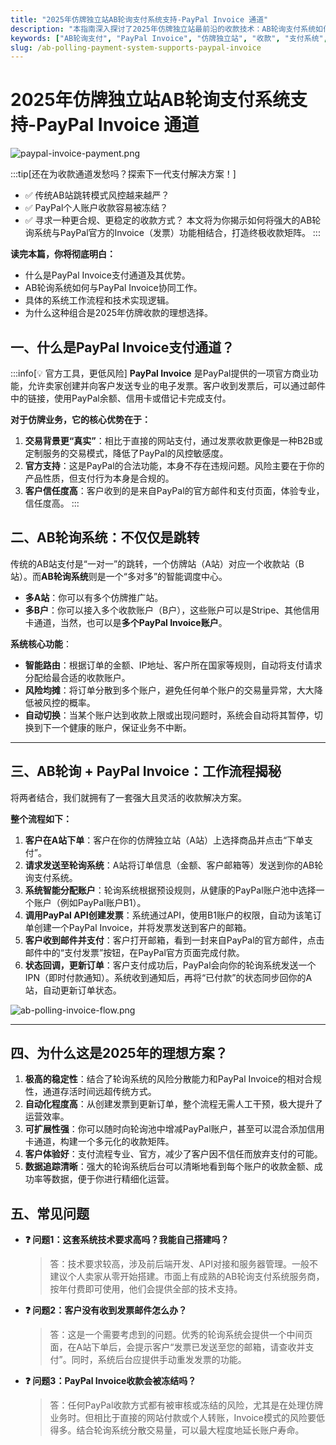 ```yaml
---
title: "2025年仿牌独立站AB轮询支付系统支持-PayPal Invoice 通道"
description: "本指南深入探讨了2025年仿牌独立站最前沿的收款技术：AB轮询支付系统如何集成PayPal Invoice通道，以实现更稳定、更安全的收款流程，有效规避风险。"
keywords: ["AB轮询支付", "PayPal Invoice", "仿牌独立站", "收款", "支付系统", "2025", "支付通道"]
slug: /ab-polling-payment-system-supports-paypal-invoice
---
```


# 2025年仿牌独立站AB轮询支付系统支持-PayPal Invoice 通道

![paypal-invoice-payment.png](https://list.ucards.store/d/img/paypal-invoice-payment.png)

:::tip[还在为收款通道发愁吗？探索下一代支付解决方案！]
- ✅ 传统AB站跳转模式风控越来越严？
- ✅ PayPal个人账户收款容易被冻结？
- ✅ 寻求一种更合规、更稳定的收款方式？
本文将为你揭示如何将强大的AB轮询系统与PayPal官方的Invoice（发票）功能相结合，打造终极收款矩阵。
:::

**读完本篇，你将彻底明白：**
- 什么是PayPal Invoice支付通道及其优势。
- AB轮询系统如何与PayPal Invoice协同工作。
- 具体的系统工作流程和技术实现逻辑。
- 为什么这种组合是2025年仿牌收款的理想选择。

## 一、什么是PayPal Invoice支付通道？

:::info[💡 官方工具，更低风险]
**PayPal Invoice** 是PayPal提供的一项官方商业功能，允许卖家创建并向客户发送专业的电子发票。客户收到发票后，可以通过邮件中的链接，使用PayPal余额、信用卡或借记卡完成支付。

**对于仿牌业务，它的核心优势在于：**
1.  **交易背景更“真实”**：相比于直接的网站支付，通过发票收款更像是一种B2B或定制服务的交易模式，降低了PayPal的风控敏感度。
2.  **官方支持**：这是PayPal的合法功能，本身不存在违规问题。风险主要在于你的产品性质，但支付行为本身是合规的。
3.  **客户信任度高**：客户收到的是来自PayPal的官方邮件和支付页面，体验专业，信任度高。
:::

## 二、AB轮询系统：不仅仅是跳转

传统的AB站支付是“一对一”的跳转，一个仿牌站（A站）对应一个收款站（B站）。而**AB轮询系统**则是一个“多对多”的智能调度中心。

- **多A站**：你可以有多个仿牌推广站。
- **多B户**：你可以接入多个收款账户（B户），这些账户可以是Stripe、其他信用卡通道，当然，也可以是**多个PayPal Invoice账户**。

**系统核心功能**：
- **智能路由**：根据订单的金额、IP地址、客户所在国家等规则，自动将支付请求分配给最合适的收款账户。
- **风险均摊**：将订单分散到多个账户，避免任何单个账户的交易量异常，大大降低被风控的概率。
- **自动切换**：当某个账户达到收款上限或出现问题时，系统会自动将其暂停，切换到下一个健康的账户，保证业务不中断。

---

## 三、AB轮询 + PayPal Invoice：工作流程揭秘

将两者结合，我们就拥有了一套强大且灵活的收款解决方案。

**整个流程如下：**

1.  **客户在A站下单**：客户在你的仿牌独立站（A站）上选择商品并点击“下单支付”。
2.  **请求发送至轮询系统**：A站将订单信息（金额、客户邮箱等）发送到你的AB轮询支付系统。
3.  **系统智能分配账户**：轮询系统根据预设规则，从健康的PayPal账户池中选择一个账户（例如PayPal账户B1）。
4.  **调用PayPal API创建发票**：系统通过API，使用B1账户的权限，自动为该笔订单创建一个PayPal Invoice，并将发票发送到客户的邮箱。
5.  **客户收到邮件并支付**：客户打开邮箱，看到一封来自PayPal的官方邮件，点击邮件中的“支付发票”按钮，在PayPal官方页面完成付款。
6.  **状态回调，更新订单**：客户支付成功后，PayPal会向你的轮询系统发送一个IPN（即时付款通知）。系统收到通知后，再将“已付款”的状态同步回你的A站，自动更新订单状态。

![ab-polling-invoice-flow.png](https://list.ucards.store/d/img/ab-polling-invoice-flow.png)

---

## 四、为什么这是2025年的理想方案？

1.  **极高的稳定性**：结合了轮询系统的风险分散能力和PayPal Invoice的相对合规性，通道存活时间远超传统方式。
2.  **自动化程度高**：从创建发票到更新订单，整个流程无需人工干预，极大提升了运营效率。
3.  **可扩展性强**：你可以随时向轮询池中增减PayPal账户，甚至可以混合添加信用卡通道，构建一个多元化的收款矩阵。
4.  **客户体验好**：支付流程专业、官方，减少了客户因不信任而放弃支付的可能。
5.  **数据追踪清晰**：强大的轮询系统后台可以清晰地看到每个账户的收款金额、成功率等数据，便于你进行精细化运营。

## 五、常见问题

- **❓ 问题1：这套系统技术要求高吗？我能自己搭建吗？**
  > 答：技术要求较高，涉及前后端开发、API对接和服务器管理。一般不建议个人卖家从零开始搭建。市面上有成熟的AB轮询支付系统服务商，按年付费即可使用，他们会提供全部的技术支持。

- **❓ 问题2：客户没有收到发票邮件怎么办？**
  > 答：这是一个需要考虑到的问题。优秀的轮询系统会提供一个中间页面，在A站下单后，会提示客户“发票已发送至您的邮箱，请查收并支付”。同时，系统后台应提供手动重发发票的功能。

- **❓ 问题3：PayPal Invoice收款会被冻结吗？**
  > 答：任何PayPal收款方式都有被审核或冻结的风险，尤其是在处理仿牌业务时。但相比于直接的网站付款或个人转账，Invoice模式的风险要低得多。结合轮询系统分散交易量，可以最大程度地延长账户寿命。
